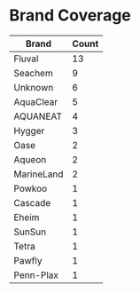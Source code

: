 # Brand Coverage

| Brand | Count |
| --- | --- |
| Fluval | 13 |
| Seachem | 9 |
| Unknown | 6 |
| AquaClear | 5 |
| AQUANEAT | 4 |
| Hygger | 3 |
| Oase | 2 |
| Aqueon | 2 |
| MarineLand | 2 |
| Powkoo | 1 |
| Cascade | 1 |
| Eheim | 1 |
| SunSun | 1 |
| Tetra | 1 |
| Pawfly | 1 |
| Penn-Plax | 1 |

